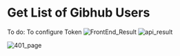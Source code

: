 # Get List of Gibhub Users
To do: To configure Token
![FrontEnd_Result](https://github.com/angeloqgit/TestCoding/assets/24597717/c6c50a7a-a889-4995-8349-cec16a63a72b)
![api_result](https://github.com/angeloqgit/TestCoding/assets/24597717/2c13a69e-47c1-48ef-95d7-b6298fe8ce86)

![401_page](https://github.com/angeloqgit/TestCoding/assets/24597717/6017b861-c712-47c0-a9a0-99c9999be036)
